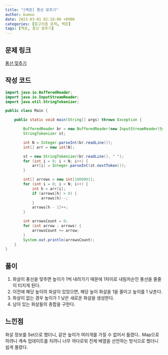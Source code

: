 ```yaml
---
title: "[백준] 풍선 맞추기"
author: bumoo
date: 2023-03-01 02:18:00 +0900
categories: [알고리즘 문제, 백준]
tags: [백준, 풍선 맞추기]
---
```


## 문제 링크

[풍선 맞추기](https://www.acmicpc.net/problem/11509)

## 작성 코드

```java
import java.io.BufferedReader;
import java.io.InputStreamReader;
import java.util.StringTokenizer;

public class Main {

    public static void main(String[] args) throws Exception {

        BufferedReader br = new BufferedReader(new InputStreamReader(System.in));
        StringTokenizer st;

        int N = Integer.parseInt(br.readLine());
        int[] arr = new int[N];

        st = new StringTokenizer(br.readLine(), " ");
        for (int i = 0; i < N; i++) {
            arr[i] = Integer.parseInt(st.nextToken());
        }

        int[] arrows = new int[1000001];
        for (int i = 0; i < N; i++) {
            int h = arr[i];
            if (arrows[h] > 0) {
                arrows[h]--;
            }
            arrows[h - 1]++;
        }

        int arrowsCount = 0;
        for (int arrow : arrows) {
            arrowsCount += arrow;
        }
        System.out.println(arrowsCount);
    }
}

```

## 풀이
1. 화살이 풍선을 맞추면 높이가 1씩 내려가기 때문에 1차이로 내림차순인 풍선을 줄줄이 터지게 된다.
2. 이전에 해당 높이의 화살이 있었으면, 해당 높이 화살을 1을 줄이고 높이를 1 낮춘다.
3. 화살이 없는 경우 높이가 1 낮은 새로운 화살을 생성한다.
4. 남아 있는 화살들의 총합을 구한다.

## 느낀점
화살 정보를 Set으로 했더니, 같은 높이가 여러개를 가질 수 없어서 틀렸다.. 
Map으로 하려니 계속 업데이트를 치려니 너무 까다로워 전체 배열을 선언하는 방식으로 했더니 쉽게 풀렸다.
